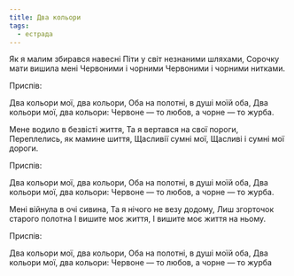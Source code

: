 ```yaml
---
title: Два кольори
tags:
  - естрада
---
```

Як я малим збирався навесні
Піти у світ незнаними шляхами,
Сорочку мати вишила мені
Червоними і чорними
Червоними і чорними нитками.

Приспів:

Два кольори мої, два кольори,
Оба на полотні, в душі моїй оба,
Два кольори мої, два кольори:
Червоне — то любов, а чорне — то журба.

Мене водило в безвісті життя,
Та я вертався на свої пороги,
Переплелись, як мамине шиття,
Щасливії сумні мої,
Щасливі і сумні мої дороги.

Приспів:

Два кольори мої, два кольори,
Оба на полотні, в душі моїй оба,
Два кольори мої, два кольори:
Червоне — то любов, а чорне — то журба.

Мені війнула в очі сивина,
Та я нічого не везу додому,
Лиш згорточок старого полотна
І вишите моє життя,
І вишите моє життя на ньому.

Приспів:

Два кольори мої, два кольори,
Оба на полотні, в душі моїй оба,
Два кольори мої, два кольори:
Червоне — то любов, а чорне — то журба